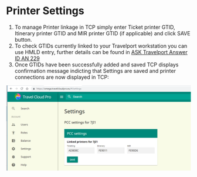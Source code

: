 # Printer Settings

1. To manage Printer linkage in TCP simply enter Ticket printer GTID, Itinerary printer GTID and MIR printer GTID \(if applicable\) and click SAVE button.
2. To check GTIDs currently linked to your Travelport workstation you can use HMLD entry, further details can be found in [ASK Travelport Answer ID AN 229](https://ask.travelport.com/index?page=content&id=AN229&actp=search&viewlocale=en_US&searchid=1525947411927)
3. Once GTIDs have been successfully added and saved TCP displays confirmation message indicting that Settings are saved and printer connections are now displayed in TCP:

![](../../.gitbook/assets/image%20%281%29.png)


